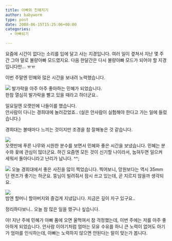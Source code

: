 ```yaml
---
title: 아빠와 친해지기
author: babyworm
type: post
date: 2008-06-15T15:25:06+00:00
categories:
  - 아빠되기

---
```

요즘에 시간이 없다는 소리를 입에 달고 사는 지경입니다. 여러 일이 곂쳐서 지난 몇 주간 그야 말로 불량아빠 모드였지요. 다음 한달간은 다시 불량아빠 모드가 되어야 할 지경입니다만… ㅠㅠ

이번 주말엔 민혜와 많은 시간을 보내려 노력했습니다. 

<img decoding="async" src="https://i0.wp.com/babyworm.net/wordpress/wp-content/uploads/1/hk43.JPG?w=625"  data-recalc-dims="1" /> 발가락을 아주 아주 좋아하는 민혜가 되었습니다.<br>
한참 열심히 발가락을 빨고 있을 때라고 하더군요..

일요일엔 오랫만에 나들이를 했습니다.<br>
안사람이 다니는 경희대에 놀러갔었죠.. (실은 안사람이 실험해야 한다고 가는 일에 들렀습니다.)

경희대는 볼때마다 느끼는 것이지만 조경을 참 잘해놓은 것 같습니다. 

<img decoding="async" src="https://i0.wp.com/babyworm.net/wordpress/wp-content/uploads/1/jk38.JPG?w=625"  data-recalc-dims="1" /><br>
오랫만에 푸른 나무와 시원한 분수를 보면서 민혜와 좋은 시간을 보냈습니다. 민혜는 분수와 꽃에 관심이 많더군요. 하긴 요즘엔 모든 것이 신기할 나이라서, 눕혀두면 일으켜 세워서 돌아다니라고 난리가 납니다. ^^;

<img decoding="async" src="https://i0.wp.com/babyworm.net/wordpress/wp-content/uploads/1/jk43.JPG?w=625"  data-recalc-dims="1" /> 오늘 경희대에서 좋은 사진을 많이 찍었습니다. 찍어보니, 망원보다는 역시 35mm 단 렌즈가 좋기는 하군요. 뚱님이 빌려줘서 잠시 쓰고 있는데, 곧 지르지 않을까 생각되요. 

<img decoding="async" src="https://i0.wp.com/babyworm.net/wordpress/wp-content/uploads/1/hk42.JPG?w=400" class="aligncenter" data-recalc-dims="1" /><br>
밤엔 할머니 할아버지와 즐겁게 지냈답니다. 지금은 깊이 자구 있구요..

정리하다보니.. 오늘 참 많은 일을 했구나 싶습니다. 

아! 지난 주에 민혜가 아빠 품에 오면 울먹여서 참 걱정했는데, 이번 주에는 저를 아주 좋아하게 되었습니다. 안사람 이야기처럼 엄마는 모유 수유를 하니 큰 노력이 없어도 아기가 엄마를 인식하는데, 아빠는 노력하지 않으면 안된다는 말이 맞는가 봅니다.
